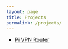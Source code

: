 ```yaml
---
layout: page
title: Projects
permalink: /projects/
---
```


* [Pi VPN Router](/projects/pivpnrouter)
